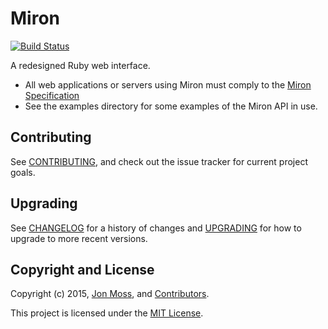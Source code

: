 # Miron

[![Build Status](https://travis-ci.org/mironrb/miron.svg)](https://travis-ci.org/mironrb/miron)

A redesigned Ruby web interface.

* All web applications or servers using Miron must comply to the [Miron
  Specification](SPECIFICATION.md)
* See the examples directory for some examples of the Miron API in use.

## Contributing

See [CONTRIBUTING](CONTRIBUTING.md), and check out the issue tracker for
current project goals.

## Upgrading

See [CHANGELOG](CHANGELOG.md) for a history of changes and [UPGRADING](UPGRADING.md) for how to upgrade to more recent versions.

## Copyright and License

Copyright (c) 2015, [Jon Moss](https://twitter.com/applerebel), and [Contributors](CHANGELOG.md).

This project is licensed under the [MIT License](LICENSE.md).
